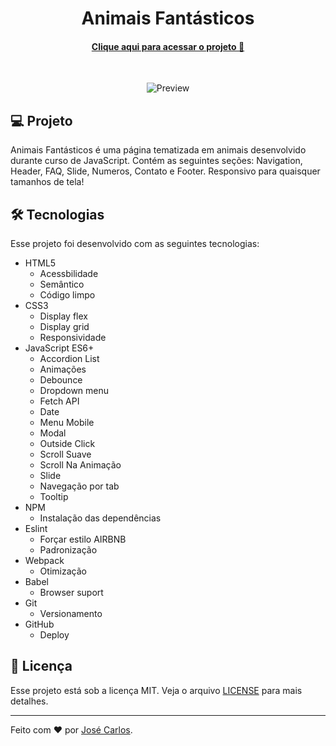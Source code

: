 <h1 align="center">
  Animais Fantásticos
</h1>



<h4 align="center"><a target="_blank" href="https://carlos3274.github.io/Animais-Fantasticos/">Clique aqui para acessar o projeto 🔗</a></h4>
<br>
<p align="center">
  <img alt="Preview" src="img/animais-preview.gif" >
</p>

## 💻 Projeto

Animais Fantásticos é uma página tematizada em animais desenvolvido durante curso de JavaScript. Contém as seguintes seções: Navigation, Header, FAQ, Slide, Numeros, Contato e Footer. Responsivo para quaisquer tamanhos de tela!

## 🛠️ Tecnologias

Esse projeto foi desenvolvido com as seguintes tecnologias:

- HTML5
  * Acessbilidade
  * Semântico
  * Código limpo
- CSS3
  * Display flex
  * Display grid
  * Responsividade
- JavaScript ES6+
  * Accordion List
  * Animações
  * Debounce
  * Dropdown menu
  * Fetch API
  * Date
  * Menu Mobile
  * Modal
  * Outside Click
  * Scroll Suave
  * Scroll Na Animação
  * Slide
  * Navegação por tab
  * Tooltip
- NPM
  * Instalação das dependências
- Eslint
  * Forçar estilo AIRBNB
  * Padronização
- Webpack
  * Otimização 
- Babel
  * Browser suport
- Git
  * Versionamento
- GitHub
  * Deploy

## 📝 Licença

Esse projeto está sob a licença MIT. Veja o arquivo [LICENSE](LICENSE) para mais detalhes.

---

Feito com ♥ por [José Carlos](https://www.linkedin.com/in/zecapontes/).

